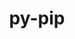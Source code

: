 ---
title: "py-pip"
layout: cache
categories: [package, develop-2023-06-25]
meta: {"versions": ["23.0"], "compilers": ["gcc@=11.1.0", "gcc@=11.3.0", "gcc@=12.1.0", "gcc@=7.3.1", "gcc@=7.5.0", "oneapi@=2023.1.0"], "oss": ["amzn2", "ubuntu18.04", "ubuntu20.04", "ubuntu22.04"], "platforms": ["linux"], "targets": ["aarch64", "neoverse_n1", "ppc64le", "x86_64", "x86_64_v3"], "stacks": ["aws-ahug", "aws-ahug-aarch64", "aws-isc", "aws-isc-aarch64", "build_systems", "data-vis-sdk", "e4s", "e4s-oneapi", "e4s-power", "gpu-tests", "ml-linux-x86_64-cpu", "ml-linux-x86_64-cuda", "ml-linux-x86_64-rocm", "radiuss", "root", "tutorial"], "num_specs": 18, "num_specs_by_stack": {"tutorial": 2, "ml-linux-x86_64-rocm": 1, "ml-linux-x86_64-cuda": 1, "root": 18, "ml-linux-x86_64-cpu": 1, "e4s-power": 3, "aws-isc-aarch64": 2, "aws-ahug-aarch64": 4, "e4s": 2, "gpu-tests": 1, "aws-isc": 1, "aws-ahug": 2, "data-vis-sdk": 2, "e4s-oneapi": 1, "radiuss": 2, "build_systems": 1}}
spec_details: [{"hash": "mgg65uvx3px32jqvjlnvar5l2qucokjh", "compiler": "gcc@=11.3.0", "versions": ["23.0"], "os": "ubuntu22.04", "platform": "linux", "target": "x86_64_v3", "variants": ["build_system=generic"], "stacks": ["tutorial", "ml-linux-x86_64-rocm", "ml-linux-x86_64-cuda", "root", "ml-linux-x86_64-cpu"], "size": "-", "tarball": "https://binaries.spack.io/releases/develop-2023-06-25/build_cache/linux-ubuntu22.04-x86_64_v3/gcc-11.3.0/py-pip-23.0/linux-ubuntu22.04-x86_64_v3-gcc-11.3.0-py-pip-23.0-mgg65uvx3px32jqvjlnvar5l2qucokjh.spack"}, {"hash": "mvqd544mwnj5g44tzb3nv7zuumk4m42e", "compiler": "gcc@=11.1.0", "versions": ["23.0"], "os": "ubuntu20.04", "platform": "linux", "target": "ppc64le", "variants": ["build_system=generic"], "stacks": ["root", "e4s-power"], "size": "-", "tarball": "https://binaries.spack.io/releases/develop-2023-06-25/build_cache/linux-ubuntu20.04-ppc64le/gcc-11.1.0/py-pip-23.0/linux-ubuntu20.04-ppc64le-gcc-11.1.0-py-pip-23.0-mvqd544mwnj5g44tzb3nv7zuumk4m42e.spack"}, {"hash": "qlskbdamzgzr3fb76ejpqi5chgg5vkh6", "compiler": "gcc@=7.3.1", "versions": ["23.0"], "os": "amzn2", "platform": "linux", "target": "aarch64", "variants": ["build_system=generic"], "stacks": ["root", "aws-isc-aarch64", "aws-ahug-aarch64"], "size": "-", "tarball": "https://binaries.spack.io/releases/develop-2023-06-25/build_cache/linux-amzn2-aarch64/gcc-7.3.1/py-pip-23.0/linux-amzn2-aarch64-gcc-7.3.1-py-pip-23.0-qlskbdamzgzr3fb76ejpqi5chgg5vkh6.spack"}, {"hash": "es3ugnkhcpfrtom6xpqppjmiysvzmml2", "compiler": "gcc@=11.1.0", "versions": ["23.0"], "os": "ubuntu20.04", "platform": "linux", "target": "x86_64_v3", "variants": ["build_system=generic"], "stacks": ["e4s", "root", "gpu-tests"], "size": "-", "tarball": "https://binaries.spack.io/releases/develop-2023-06-25/build_cache/linux-ubuntu20.04-x86_64_v3/gcc-11.1.0/py-pip-23.0/linux-ubuntu20.04-x86_64_v3-gcc-11.1.0-py-pip-23.0-es3ugnkhcpfrtom6xpqppjmiysvzmml2.spack"}, {"hash": "t6l5xtelqg6ajnp4mptg7wnhbfw4kicj", "compiler": "gcc@=7.3.1", "versions": ["23.0"], "os": "amzn2", "platform": "linux", "target": "neoverse_n1", "variants": ["build_system=generic"], "stacks": ["root", "aws-isc-aarch64", "aws-ahug-aarch64"], "size": "-", "tarball": "https://binaries.spack.io/releases/develop-2023-06-25/build_cache/linux-amzn2-neoverse_n1/gcc-7.3.1/py-pip-23.0/linux-amzn2-neoverse_n1-gcc-7.3.1-py-pip-23.0-t6l5xtelqg6ajnp4mptg7wnhbfw4kicj.spack"}, {"hash": "kll7hs6gdrbjt3bax7gia3ixfcbf47y2", "compiler": "gcc@=11.1.0", "versions": ["23.0"], "os": "ubuntu20.04", "platform": "linux", "target": "x86_64_v3", "variants": ["build_system=generic"], "stacks": ["e4s", "root"], "size": "-", "tarball": "https://binaries.spack.io/releases/develop-2023-06-25/build_cache/linux-ubuntu20.04-x86_64_v3/gcc-11.1.0/py-pip-23.0/linux-ubuntu20.04-x86_64_v3-gcc-11.1.0-py-pip-23.0-kll7hs6gdrbjt3bax7gia3ixfcbf47y2.spack"}, {"hash": "sx4tsz767rnl5624vpwqqsu3pseqkupv", "compiler": "gcc@=7.3.1", "versions": ["23.0"], "os": "amzn2", "platform": "linux", "target": "x86_64_v3", "variants": ["build_system=generic"], "stacks": ["aws-isc", "aws-ahug", "root"], "size": "-", "tarball": "https://binaries.spack.io/releases/develop-2023-06-25/build_cache/linux-amzn2-x86_64_v3/gcc-7.3.1/py-pip-23.0/linux-amzn2-x86_64_v3-gcc-7.3.1-py-pip-23.0-sx4tsz767rnl5624vpwqqsu3pseqkupv.spack"}, {"hash": "pziy76fc6netczns57em3cmuzjfnibn6", "compiler": "gcc@=11.1.0", "versions": ["23.0"], "os": "ubuntu20.04", "platform": "linux", "target": "x86_64_v3", "variants": ["build_system=generic"], "stacks": ["root", "data-vis-sdk"], "size": "-", "tarball": "https://binaries.spack.io/releases/develop-2023-06-25/build_cache/linux-ubuntu20.04-x86_64_v3/gcc-11.1.0/py-pip-23.0/linux-ubuntu20.04-x86_64_v3-gcc-11.1.0-py-pip-23.0-pziy76fc6netczns57em3cmuzjfnibn6.spack"}, {"hash": "5eim7i34tx6yraxvvuwmotjpobqabvh3", "compiler": "oneapi@=2023.1.0", "versions": ["23.0"], "os": "ubuntu20.04", "platform": "linux", "target": "x86_64", "variants": ["build_system=generic"], "stacks": ["root", "e4s-oneapi"], "size": "-", "tarball": "https://binaries.spack.io/releases/develop-2023-06-25/build_cache/linux-ubuntu20.04-x86_64/oneapi-2023.1.0/py-pip-23.0/linux-ubuntu20.04-x86_64-oneapi-2023.1.0-py-pip-23.0-5eim7i34tx6yraxvvuwmotjpobqabvh3.spack"}, {"hash": "y5hwo367cb3qy6c7rcg6exrrvqthx5eu", "compiler": "gcc@=11.1.0", "versions": ["23.0"], "os": "ubuntu20.04", "platform": "linux", "target": "x86_64_v3", "variants": ["build_system=generic"], "stacks": ["root", "data-vis-sdk"], "size": "-", "tarball": "https://binaries.spack.io/releases/develop-2023-06-25/build_cache/linux-ubuntu20.04-x86_64_v3/gcc-11.1.0/py-pip-23.0/linux-ubuntu20.04-x86_64_v3-gcc-11.1.0-py-pip-23.0-y5hwo367cb3qy6c7rcg6exrrvqthx5eu.spack"}, {"hash": "ezn7jkcfx2zxuqbwwgelzdniwxcebco7", "compiler": "gcc@=11.1.0", "versions": ["23.0"], "os": "ubuntu20.04", "platform": "linux", "target": "ppc64le", "variants": ["build_system=generic"], "stacks": ["root", "e4s-power"], "size": "-", "tarball": "https://binaries.spack.io/releases/develop-2023-06-25/build_cache/linux-ubuntu20.04-ppc64le/gcc-11.1.0/py-pip-23.0/linux-ubuntu20.04-ppc64le-gcc-11.1.0-py-pip-23.0-ezn7jkcfx2zxuqbwwgelzdniwxcebco7.spack"}, {"hash": "urqjulgsla7xken3z4upnbuclx6rokkr", "compiler": "gcc@=7.5.0", "versions": ["23.0"], "os": "ubuntu18.04", "platform": "linux", "target": "x86_64_v3", "variants": ["build_system=generic"], "stacks": ["radiuss", "root", "build_systems"], "size": "-", "tarball": "https://binaries.spack.io/releases/develop-2023-06-25/build_cache/linux-ubuntu18.04-x86_64_v3/gcc-7.5.0/py-pip-23.0/linux-ubuntu18.04-x86_64_v3-gcc-7.5.0-py-pip-23.0-urqjulgsla7xken3z4upnbuclx6rokkr.spack"}, {"hash": "tzso37lm77sy2ilw5qjijstxiwxoegei", "compiler": "gcc@=7.5.0", "versions": ["23.0"], "os": "ubuntu18.04", "platform": "linux", "target": "x86_64_v3", "variants": ["build_system=generic"], "stacks": ["radiuss", "root"], "size": "-", "tarball": "https://binaries.spack.io/releases/develop-2023-06-25/build_cache/linux-ubuntu18.04-x86_64_v3/gcc-7.5.0/py-pip-23.0/linux-ubuntu18.04-x86_64_v3-gcc-7.5.0-py-pip-23.0-tzso37lm77sy2ilw5qjijstxiwxoegei.spack"}, {"hash": "cbqdl7xlldor6bxkelca4tvdwo4i6mfg", "compiler": "gcc@=12.1.0", "versions": ["23.0"], "os": "ubuntu22.04", "platform": "linux", "target": "x86_64_v3", "variants": ["build_system=generic"], "stacks": ["tutorial", "root"], "size": "-", "tarball": "https://binaries.spack.io/releases/develop-2023-06-25/build_cache/linux-ubuntu22.04-x86_64_v3/gcc-12.1.0/py-pip-23.0/linux-ubuntu22.04-x86_64_v3-gcc-12.1.0-py-pip-23.0-cbqdl7xlldor6bxkelca4tvdwo4i6mfg.spack"}, {"hash": "xgp4d5fy33fszi44i7cxg72r4vtwxlpr", "compiler": "gcc@=7.3.1", "versions": ["23.0"], "os": "amzn2", "platform": "linux", "target": "aarch64", "variants": ["build_system=generic"], "stacks": ["root", "aws-ahug-aarch64"], "size": "-", "tarball": "https://binaries.spack.io/releases/develop-2023-06-25/build_cache/linux-amzn2-aarch64/gcc-7.3.1/py-pip-23.0/linux-amzn2-aarch64-gcc-7.3.1-py-pip-23.0-xgp4d5fy33fszi44i7cxg72r4vtwxlpr.spack"}, {"hash": "7ubgdwasbnblzcpcomxlm3r7fcnh6xsv", "compiler": "gcc@=7.3.1", "versions": ["23.0"], "os": "amzn2", "platform": "linux", "target": "x86_64_v3", "variants": ["build_system=generic"], "stacks": ["root", "aws-ahug"], "size": "-", "tarball": "https://binaries.spack.io/releases/develop-2023-06-25/build_cache/linux-amzn2-x86_64_v3/gcc-7.3.1/py-pip-23.0/linux-amzn2-x86_64_v3-gcc-7.3.1-py-pip-23.0-7ubgdwasbnblzcpcomxlm3r7fcnh6xsv.spack"}, {"hash": "cexnof6szfz5ojh6xon53fxwkywzud7n", "compiler": "gcc@=11.1.0", "versions": ["23.0"], "os": "ubuntu20.04", "platform": "linux", "target": "ppc64le", "variants": ["build_system=generic"], "stacks": ["root", "e4s-power"], "size": "-", "tarball": "https://binaries.spack.io/releases/develop-2023-06-25/build_cache/linux-ubuntu20.04-ppc64le/gcc-11.1.0/py-pip-23.0/linux-ubuntu20.04-ppc64le-gcc-11.1.0-py-pip-23.0-cexnof6szfz5ojh6xon53fxwkywzud7n.spack"}, {"hash": "bscnzwobhu7oe2fgk32y6znrsve6gbq6", "compiler": "gcc@=7.3.1", "versions": ["23.0"], "os": "amzn2", "platform": "linux", "target": "neoverse_n1", "variants": ["build_system=generic"], "stacks": ["root", "aws-ahug-aarch64"], "size": "-", "tarball": "https://binaries.spack.io/releases/develop-2023-06-25/build_cache/linux-amzn2-neoverse_n1/gcc-7.3.1/py-pip-23.0/linux-amzn2-neoverse_n1-gcc-7.3.1-py-pip-23.0-bscnzwobhu7oe2fgk32y6znrsve6gbq6.spack"}]
---